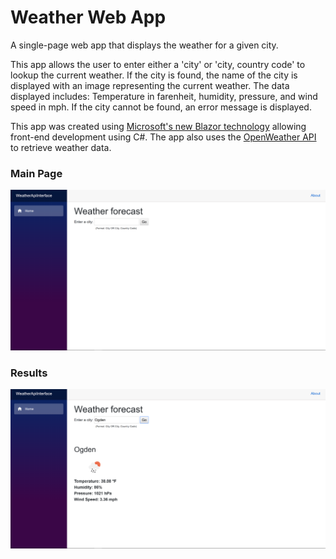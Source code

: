 # Weather Web App
A single-page web app that displays the weather for a given city.

This app allows the user to enter either a 'city' or 'city, country code' to lookup the current weather. If the city is found, the name of the city is displayed with an image representing the current weather. The data displayed includes: Temperature in farenheit, humidity, pressure, and wind speed in mph. If the city cannot be found, an error message is displayed.

This app was created using [Microsoft's new Blazor technology](https://dotnet.microsoft.com/apps/aspnet/web-apps/blazor) allowing front-end development using C#. The app also uses the [OpenWeather API](https://openweathermap.org/api) to retrieve weather data.

### Main Page
![Main Page](screenshots/main.png?raw=true "Main Page")

### Results
![Results using city name](screenshots/results.png?raw=true "Results using city name")

